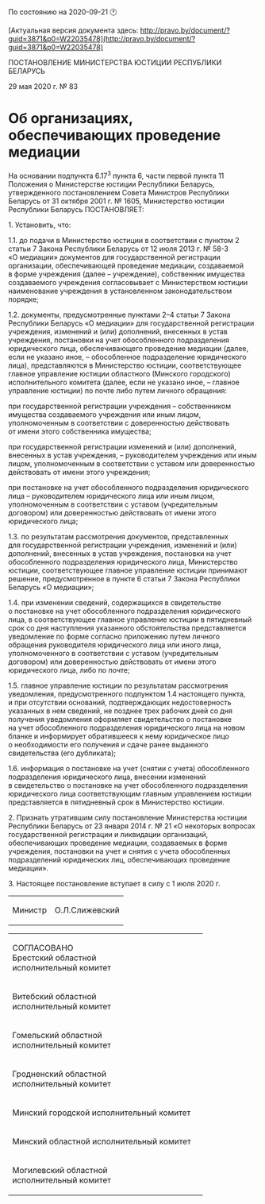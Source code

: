 По состоянию на 2020-09-21 &#x1F550;

[Актуальная версия документа здесь: http://pravo.by/document/?guid=3871&p0=W22035478](http://pravo.by/document/?guid=3871&p0=W22035478)

<p>ПОСТАНОВЛЕНИЕ МИНИСТЕРСТВА ЮСТИЦИИ РЕСПУБЛИКИ БЕЛАРУСЬ</p>
<p>29 мая 2020 г. № 83</p>
<h1>Об организациях, обеспечивающих проведение медиации</h1>
<p>На основании подпункта 6.17<sup>3</sup> пункта 6, части первой пункта 11 Положения о Министерстве юстиции Республики Беларусь, утвержденного постановлением Совета Министров Республики Беларусь от 31 октября 2001 г. № 1605, Министерство юстиции Республики Беларусь ПОСТАНОВЛЯЕТ:</p>
<p>1. Установить, что:</p>
<p>1.1. до подачи в Министерство юстиции в соответствии с пунктом 2 статьи 7 Закона Республики Беларусь от 12 июля 2013 г. № 58-З «О медиации» документов для государственной регистрации организации, обеспечивающей проведение медиации, создаваемой в форме учреждения (далее – учреждение), собственник имущества создаваемого учреждения согласовывает с Министерством юстиции наименование учреждения в установленном законодательством порядке;</p>
<p>1.2. документы, предусмотренные пунктами 2–4 статьи 7 Закона Республики Беларусь «О медиации» для государственной регистрации учреждения, изменений и (или) дополнений, внесенных в устав учреждения, постановки на учет обособленного подразделения юридического лица, обеспечивающего проведение медиации (далее, если не указано иное, – обособленное подразделение юридического лица), представляются в Министерство юстиции, соответствующее главное управление юстиции областного (Минского городского) исполнительного комитета (далее, если не указано иное, – главное управление юстиции) по почте либо путем личного обращения:</p>
<p>при государственной регистрации учреждения – собственником имущества создаваемого учреждения или иным лицом, уполномоченным в соответствии с доверенностью действовать от имени этого собственника имущества;</p>
<p>при государственной регистрации изменений и (или) дополнений, внесенных в устав учреждения, – руководителем учреждения или иным лицом, уполномоченным в соответствии с уставом или доверенностью действовать от имени этого учреждения;</p>
<p>при постановке на учет обособленного подразделения юридического лица – руководителем юридического лица или иным лицом, уполномоченным в соответствии с уставом (учредительным договором) или доверенностью действовать от имени этого юридического лица;</p>
<p>1.3. по результатам рассмотрения документов, представленных для государственной регистрации учреждения, изменений и (или) дополнений, внесенных в устав учреждения, постановки на учет обособленного подразделения юридического лица, Министерство юстиции, соответствующее главное управление юстиции принимают решение, предусмотренное в пункте 6 статьи 7 Закона Республики Беларусь «О медиации»;</p>
<p>1.4. при изменении сведений, содержащихся в свидетельстве о постановке на учет обособленного подразделения юридического лица, в соответствующее главное управление юстиции в пятидневный срок со дня наступления указанного обстоятельства представляется уведомление по форме согласно приложению путем личного обращения руководителя юридического лица или иного лица, уполномоченного в соответствии с уставом (учредительным договором) или доверенностью действовать от имени этого юридического лица, либо по почте;</p>
<p>1.5. главное управление юстиции по результатам рассмотрения уведомления, предусмотренного подпунктом 1.4 настоящего пункта, и при отсутствии оснований, подтверждающих недостоверность указанных в нем сведений, не позднее трех рабочих дней со дня получения уведомления оформляет свидетельство о постановке на учет обособленного подразделения юридического лица на новом бланке и информирует обратившееся к нему юридическое лицо о необходимости его получения и сдаче ранее выданного свидетельства (его дубликата);</p>
<p>1.6. информация о постановке на учет (снятии с учета) обособленного подразделения юридического лица, внесении изменений в свидетельство о постановке на учет обособленного подразделения юридического лица соответствующим главным управлением юстиции представляется в пятидневный срок в Министерство юстиции.</p>
<p>2. Признать утратившим силу постановление Министерства юстиции Республики Беларусь от 23 января 2014 г. № 21 «О некоторых вопросах государственной регистрации и ликвидации организаций, обеспечивающих проведение медиации, создаваемых в форме учреждения, постановки на учет и снятия с учета обособленных подразделений юридических лиц, обеспечивающих проведение медиации».</p>
<p>3. Настоящее постановление вступает в силу с 1 июля 2020 г.</p>
<p></p>
<table><tr>
<td><p>Министр</p></td>
<td><p>О.Л.Слижевский</p></td>
</tr></table>
<p></p>
<table>
<tr>
<td><p>СОГЛАСОВАНО<br>Брестский областной <br>исполнительный комитет</p></td>
<td><p></p></td>
</tr>
<tr>
<td><p>Витебский областной <br>исполнительный комитет</p></td>
<td><p></p></td>
</tr>
<tr>
<td><p>Гомельский областной <br>исполнительный комитет</p></td>
<td><p></p></td>
</tr>
<tr>
<td><p>Гродненский областной <br>исполнительный комитет</p></td>
<td><p></p></td>
</tr>
<tr>
<td><p>Минский городской исполнительный комитет</p></td>
<td><p></p></td>
</tr>
<tr>
<td><p>Минский областной исполнительный комитет</p></td>
<td><p></p></td>
</tr>
<tr>
<td><p>Могилевский областной <br>исполнительный комитет</p></td>
<td><p></p></td>
</tr>
</table>
<p></p>